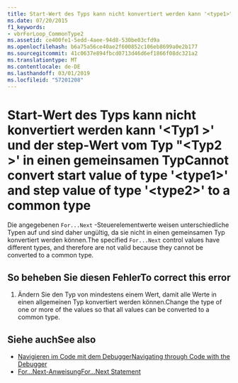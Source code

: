 ```yaml
---
title: Start-Wert des Typs kann nicht konvertiert werden kann '<type1>"und die step-Wert des Typs"<type2>"in einen gemeinsamen Typ
ms.date: 07/20/2015
f1_keywords:
- vbrForLoop_CommonType2
ms.assetid: ce400fe1-5edd-4aee-94d8-530be03cfd9a
ms.openlocfilehash: b6a75a56ce40ae2f600852c106eb8699a0e2b177
ms.sourcegitcommit: 41c0637e894fbcd0713d46d6ef1866f08dc321a2
ms.translationtype: MT
ms.contentlocale: de-DE
ms.lasthandoff: 03/01/2019
ms.locfileid: "57201208"
---
```

# <a name="cannot-convert-start-value-of-type-type1-and-step-value-of-type-type2-to-a-common-type"></a><span data-ttu-id="1dd2a-102">Start-Wert des Typs kann nicht konvertiert werden kann '\<Typ1 >' und der step-Wert vom Typ "\<Typ2 >' in einen gemeinsamen Typ</span><span class="sxs-lookup"><span data-stu-id="1dd2a-102">Cannot convert start value of type '\<type1>' and step value of type '\<type2>' to a common type</span></span>
<span data-ttu-id="1dd2a-103">Die angegebenen `For...Next` -Steuerelementwerte weisen unterschiedliche Typen auf und sind daher ungültig, da sie nicht in einen gemeinsamen Typ konvertiert werden können.</span><span class="sxs-lookup"><span data-stu-id="1dd2a-103">The specified `For...Next` control values have different types, and therefore are not valid because they cannot be converted to a common type.</span></span>  
  
## <a name="to-correct-this-error"></a><span data-ttu-id="1dd2a-104">So beheben Sie diesen Fehler</span><span class="sxs-lookup"><span data-stu-id="1dd2a-104">To correct this error</span></span>  
  
1.  <span data-ttu-id="1dd2a-105">Ändern Sie den Typ von mindestens einem Wert, damit alle Werte in einen allgemeinen Typ konvertiert werden können.</span><span class="sxs-lookup"><span data-stu-id="1dd2a-105">Change the type of one or more of the values so that all values can be converted to a common type.</span></span>  
  
## <a name="see-also"></a><span data-ttu-id="1dd2a-106">Siehe auch</span><span class="sxs-lookup"><span data-stu-id="1dd2a-106">See also</span></span>
- [<span data-ttu-id="1dd2a-107">Navigieren im Code mit dem Debugger</span><span class="sxs-lookup"><span data-stu-id="1dd2a-107">Navigating through Code with the Debugger</span></span>](/visualstudio/debugger/navigating-through-code-with-the-debugger)
- [<span data-ttu-id="1dd2a-108">For...Next-Anweisung</span><span class="sxs-lookup"><span data-stu-id="1dd2a-108">For...Next Statement</span></span>](../../visual-basic/language-reference/statements/for-next-statement.md)
